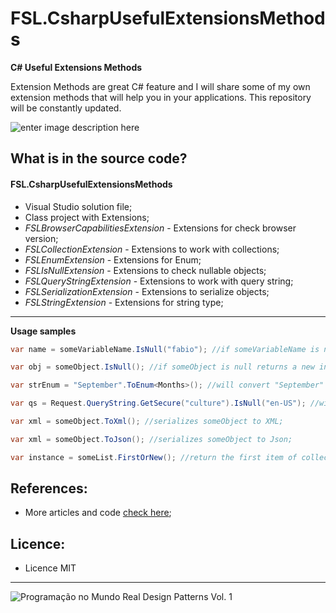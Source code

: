 # FSL.CsharpUsefulExtensionsMethods

**C# Useful Extensions Methods**

Extension Methods are great C# feature and I will share some of my own extension methods that will help you in your applications. This repository will be constantly updated.

![enter image description here](https://fabiosilvalima.net/wp-content/uploads/2017/01/fabiosilvalima-extension-methods-uteis-para-c-parte-1.jpg)

What is in the source code?
---

#### <i class="icon-file"></i> FSL.CsharpUsefulExtensionsMethods

- Visual Studio solution file;
- Class project with Extensions; 
- *FSLBrowserCapabilitiesExtension* - Extensions for check browser version;
- *FSLCollectionExtension* - Extensions to work with collections;
- *FSLEnumExtension* - Extensions for Enum;
- *FSLIsNullExtension* - Extensions to check nullable objects;
- *FSLQueryStringExtension* - Extensions to work with query string;
- *FSLSerializationExtension* - Extensions to serialize objects;
- *FSLStringExtension* - Extensions for string type;

---

**Usage samples**

```csharp
var name = someVariableName.IsNull("fabio"); //if someVariableName is null returns "fabio"

var obj = someObject.IsNull(); //if someObject is null returns a new instance of someObject

var strEnum = "September".ToEnum<Months>(); //will convert "September" string to Months Enum

var qs = Request.QueryString.GetSecure("culture").IsNull("en-US"); //will return the value of querystring "culture" in secure mode. If is null, returns "en-US" as default

var xml = someObject.ToXml(); //serializes someObject to XML;

var xml = someObject.ToJson(); //serializes someObject to Json;

var instance = someList.FirstOrNew(); //return the first item of collection, if there is no item, returns a new instance;
```



References:
---

- More articles and code [check here][1];

Licence:
---

- Licence MIT


---

![Programação no Mundo Real Design Patterns Vol. 1](https://www.fabiosilvalima.net/wp-content/uploads/2017/02/fabiosilvalima-ebook-design-patterns-INSTAGRAM-2.png)


[1]: https://fabiosilvalima.net
